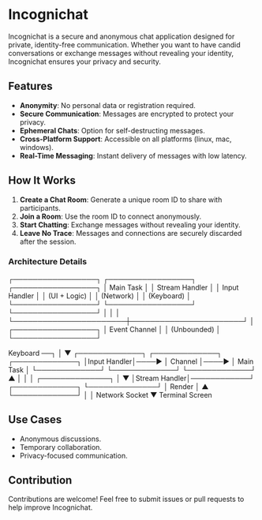 # Incognichat

Incognichat is a secure and anonymous chat application designed for private, identity-free communication. Whether you want to have candid conversations or exchange messages without revealing your identity, Incognichat ensures your privacy and security.

## Features

- **Anonymity**: No personal data or registration required.
- **Secure Communication**: Messages are encrypted to protect your privacy.
- **Ephemeral Chats**: Option for self-destructing messages.
- **Cross-Platform Support**: Accessible on all platforms (linux, mac, windows).
- **Real-Time Messaging**: Instant delivery of messages with low latency.

## How It Works

1. **Create a Chat Room**: Generate a unique room ID to share with participants.
2. **Join a Room**: Use the room ID to connect anonymously.
3. **Start Chatting**: Exchange messages without revealing your identity.
4. **Leave No Trace**: Messages and connections are securely discarded after the session.

### Architecture Details
┌─────────────────┐    ┌─────────────────┐    ┌─────────────────┐
│   Main Task     │    │ Stream Handler  │    │ Input Handler   │
│   (UI + Logic)  │    │   (Network)     │    │   (Keyboard)    │
└─────────────────┘    └─────────────────┘    └─────────────────┘
         │                       │                       │
         └───────────────────────┼───────────────────────┘
                                 │
                       ┌─────────────────┐
                       │  Event Channel  │
                       │   (Unbounded)   │
                       └─────────────────┘


Keyboard ──┐
           │
           ▼
    ┌─────────────┐      ┌─────────────┐      ┌─────────────┐
    │Input Handler│────▶ │   Channel   │────▶ │ Main Task   │
    └─────────────┘      └─────────────┘      └─────────────┘
                                ▲                     │
                                │                     │
    ┌──────────────┐            │                     ▼
    │Stream Handler│────────────┘              ┌─────────────┐
    └──────────────┘                           │   Render    │
           ▲                                   └─────────────┘
           │                                         │
    Network Socket                                   ▼
                                              Terminal Screen
## Use Cases

- Anonymous discussions.
- Temporary collaboration.
- Privacy-focused communication.

## Contribution

Contributions are welcome! Feel free to submit issues or pull requests to help improve Incognichat.
